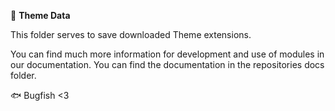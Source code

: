 📁 **Theme Data**

This folder serves to save downloaded Theme extensions.

You can find much more information for development and use of modules in our documentation. You can find the documentation in the repositories docs folder.

🐟 Bugfish <3
